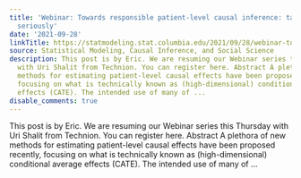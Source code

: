 ```yaml
---
title: 'Webinar: Towards responsible patient-level causal inference: taking uncertainty
  seriously'
date: '2021-09-28'
linkTitle: https://statmodeling.stat.columbia.edu/2021/09/28/webinar-towards-responsible-patient-level-causal-inference-taking-uncertainty-seriously/
source: Statistical Modeling, Causal Inference, and Social Science
description: This post is by Eric. We are resuming our Webinar series this Thursday
  with Uri Shalit from Technion. You can register here. Abstract A plethora of new
  methods for estimating patient-level causal effects have been proposed recently,
  focusing on what is technically known as (high-dimensional) conditional average
  effects (CATE). The intended use of many of ...
disable_comments: true
---
```

This post is by Eric. We are resuming our Webinar series this Thursday with Uri Shalit from Technion. You can register here. Abstract A plethora of new methods for estimating patient-level causal effects have been proposed recently, focusing on what is technically known as (high-dimensional) conditional average effects (CATE). The intended use of many of ...